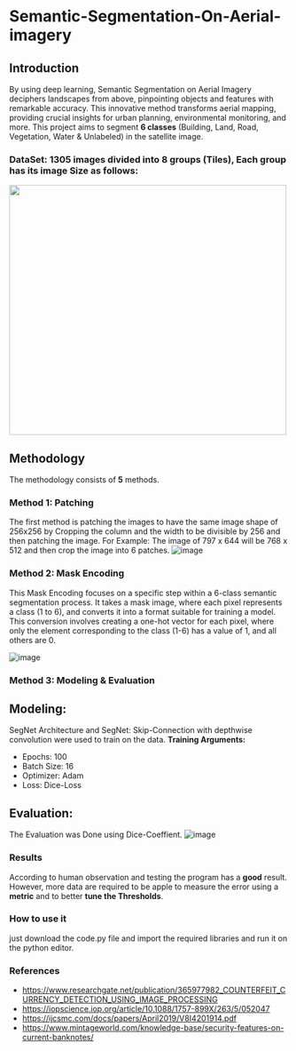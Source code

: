 # Semantic-Segmentation-On-Aerial-imagery
 
## Introduction
By using deep learning, Semantic Segmentation on Aerial Imagery deciphers landscapes from above, pinpointing objects and features with remarkable accuracy. This innovative method transforms aerial mapping, providing crucial insights for urban planning, environmental monitoring, and more.
This project aims to segment **6 classes** (Building, Land, Road, Vegetation, Water & Unlabeled) in the satellite image.

### DataSet: 1305 images divided into 8 groups (Tiles), Each group has its image Size as follows:

<img src="https://github.com/a5medashraf/Semantic-Segmentation-on-Aerial-imagery/assets/72763763/b3309699-a10b-48b7-972f-5984ff84f033" width="500" height="450">


## Methodology
The methodology consists of **5** methods.

### Method 1: Patching
 
The first method is patching the images to have the same image shape of 256x256 by Cropping the column and the width to be divisible by 256 and then patching the image.
For Example:
The image of 797 x 644 will be 768 x 512 and then crop the image into 6 patches.
![image](https://github.com/a5medashraf/Semantic-Segmentation-on-Aerial-imagery/assets/72763763/98b491fb-0352-469d-bf2d-1c35011b308d)

### Method 2: Mask Encoding

This Mask Encoding focuses on a specific step within a 6-class semantic segmentation process. It takes a mask image, where each pixel represents a class (1 to 6), and converts it into a format suitable for training a model. This conversion involves creating a one-hot vector for each pixel, where only the element corresponding to the class (1-6) has a value of 1, and all others are 0.

![image](https://github.com/a5medashraf/Semantic-Segmentation-on-Aerial-imagery/assets/72763763/f111a4ad-1f22-4ea9-a353-30ea3e963901)

### Method 3: Modeling & Evaluation

## Modeling:
SegNet Architecture and SegNet: Skip-Connection with depthwise convolution were used to train  on the data.
**Training Arguments:**
- Epochs: 100
- Batch Size: 16
- Optimizer: Adam
- Loss: Dice-Loss

## Evaluation:
The Evaluation was Done using Dice-Coeffient.
![image](https://github.com/a5medashraf/Semantic-Segmentation-on-Aerial-imagery/assets/72763763/ff1523d8-4586-4993-9844-39fcac339d02)



### Results

According to human observation and testing the program has a **good** result. However, more data are required to be apple to measure the error using a **metric** and to better **tune the Thresholds**.

### How to use it

just download the code.py file and import the required libraries and run it on the python editor.

### References
- https://www.researchgate.net/publication/365977982_COUNTERFEIT_CURRENCY_DETECTION_USING_IMAGE_PROCESSING
- https://iopscience.iop.org/article/10.1088/1757-899X/263/5/052047
- https://ijcsmc.com/docs/papers/April2019/V8I4201914.pdf
- https://www.mintageworld.com/knowledge-base/security-features-on-current-banknotes/


